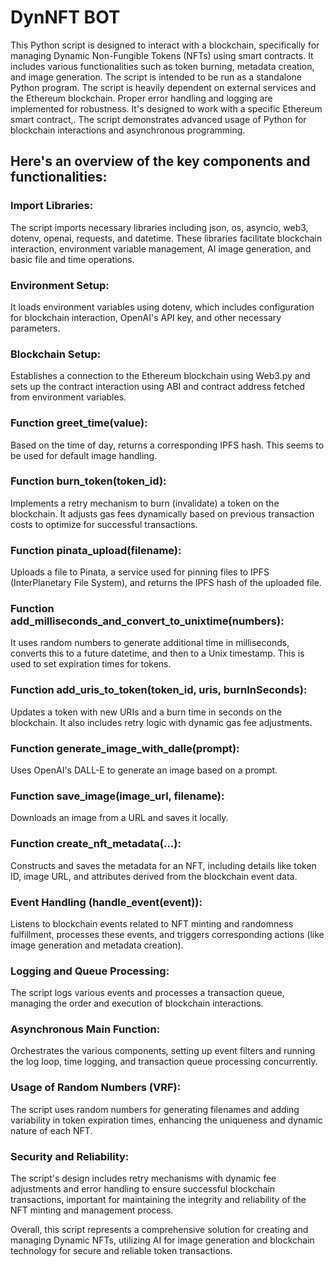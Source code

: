 # DynNFT BOT

This Python script is designed to interact with a blockchain, specifically for managing Dynamic Non-Fungible Tokens (NFTs) using smart contracts.
It includes various functionalities such as token burning, metadata creation, and image generation.
The script is intended to be run as a standalone Python program.
The script is heavily dependent on external services and the Ethereum blockchain.
Proper error handling and logging are implemented for robustness.
It's designed to work with a specific Ethereum smart contract,.
The script demonstrates advanced usage of Python for blockchain interactions and asynchronous programming.

## Here's an overview of the key components and functionalities:

### Import Libraries:
The script imports necessary libraries including json, os, asyncio, web3, dotenv, openai, requests, and datetime.
These libraries facilitate blockchain interaction, environment variable management, AI image generation, and basic file and time operations.

### Environment Setup:
It loads environment variables using dotenv, which includes configuration for blockchain interaction, OpenAI's API key, and other necessary parameters.

### Blockchain Setup:
Establishes a connection to the Ethereum blockchain using Web3.py and sets up the contract interaction using ABI and contract address fetched from environment variables.

### Function greet_time(value):
Based on the time of day, returns a corresponding IPFS hash.
This seems to be used for default image handling.

### Function burn_token(token_id): 
Implements a retry mechanism to burn (invalidate) a token on the blockchain.
It adjusts gas fees dynamically based on previous transaction costs to optimize for successful transactions.

### Function pinata_upload(filename): 
Uploads a file to Pinata, a service used for pinning files to IPFS (InterPlanetary File System), and returns the IPFS hash of the uploaded file.

### Function add_milliseconds_and_convert_to_unixtime(numbers):
It uses random numbers to generate additional time in milliseconds, converts this to a future datetime, and then to a Unix timestamp.
This is used to set expiration times for tokens.

### Function add_uris_to_token(token_id, uris, burnInSeconds): 
Updates a token with new URIs and a burn time in seconds on the blockchain.
It also includes retry logic with dynamic gas fee adjustments.

### Function generate_image_with_dalle(prompt):
Uses OpenAI's DALL-E to generate an image based on a prompt.

### Function save_image(image_url, filename):
Downloads an image from a URL and saves it locally.

### Function create_nft_metadata(...): 
Constructs and saves the metadata for an NFT, including details like token ID, image URL, and attributes derived from the blockchain event data.

### Event Handling (handle_event(event)): 
Listens to blockchain events related to NFT minting and randomness fulfillment, processes these events, and triggers corresponding actions (like image generation and metadata creation).

### Logging and Queue Processing: 
The script logs various events and processes a transaction queue, managing the order and execution of blockchain interactions.

### Asynchronous Main Function: 
Orchestrates the various components, setting up event filters and running the log loop, time logging, and transaction queue processing concurrently.

### Usage of Random Numbers (VRF):
The script uses random numbers for generating filenames and adding variability in token expiration times, enhancing the uniqueness and dynamic nature of each NFT.

### Security and Reliability: 
The script's design includes retry mechanisms with dynamic fee adjustments and error handling to ensure successful blockchain transactions,
important for maintaining the integrity and reliability of the NFT minting and management process.

Overall, this script represents a comprehensive solution for creating and managing Dynamic NFTs, utilizing AI for image generation and blockchain technology for secure and reliable token transactions.
